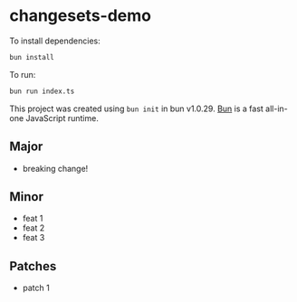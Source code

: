 # changesets-demo

To install dependencies:

```bash
bun install
```

To run:

```bash
bun run index.ts
```

This project was created using `bun init` in bun v1.0.29. [Bun](https://bun.sh) is a fast all-in-one JavaScript runtime.

## Major

- breaking change!

## Minor

- feat 1
- feat 2
- feat 3

## Patches

- patch 1
